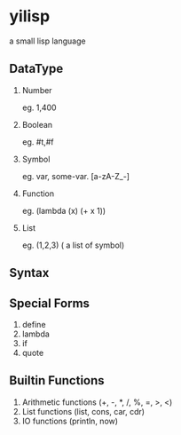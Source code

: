 # yilisp
a small lisp language
## DataType
1. Number

   eg. 1,400
   
2. Boolean 
    
    eg. #t,#f
    
3. Symbol
    
    eg. var, some-var. [a-zA-Z_-]
    
4. Function 

    eg. (lambda (x) (+ x 1))
   
5. List

    eg. (1,2,3) ( a list of symbol)
    
## Syntax

## Special Forms

1. define
2. lambda
3. if
4. quote

## Builtin Functions

1. Arithmetic functions (+, -, *, /, %, =, >, <)
2. List functions (list, cons, car, cdr)
3. IO functions (println, now)

   

 
